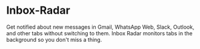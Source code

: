 # Inbox-Radar
Get notified about new messages in Gmail, WhatsApp Web, Slack, Outlook, and other tabs without switching to them. Inbox Radar monitors tabs in the background so you don't miss a thing.

